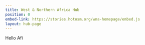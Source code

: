 ```yaml
---
title: West & Northern Africa Hub
position: 0
embed-link: https://stories.hotosm.org/wna-homepage/embed.js
layout: hub-page
---
```


Hello Afi